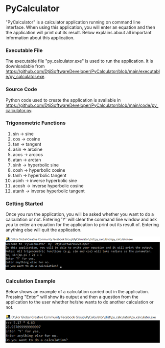 # PyCalculator
"PyCalculator" is a calculator application running on command line interface. When using this application, you will enter an equation and then the application will
print out its result. Below explains about all important information about this application.

### Executable File

The executable file "py_calculator.exe" is used to run the application. It is downloadable from
https://github.com/DtjiSoftwareDeveloper/PyCalculator/blob/main/executable/py_calculator.exe.

### Source Code

Python code used to create the application is available in
https://github.com/DtjiSoftwareDeveloper/PyCalculator/blob/main/code/py_calculator.py.

### Trigonometric Functions

1. sin -> sine
2. cos -> cosine
3. tan -> tangent
4. asin -> arcsine
5. acos -> arccos
6. atan -> arctan
7. sinh -> hyperbolic sine
8. cosh -> hyperbolic cosine
9. tanh -> hyperbolic tangent
10. asinh -> inverse hyperbolic sine
11. acosh -> inverse hyperbolic cosine
12. atanh -> inverse hyperbolic tangent

### Getting Started

Once you run the application, you will be asked whether you want to do a calculation or not. Entering 'Y' will clear the command line window and ask you
to enter an equation for the application to print out its result of. Entering anything else will quit the application.

![Getting Started](https://github.com/DtjiSoftwareDeveloper/PyCalculator/blob/main/images/Getting%20Started.png)

### Calculation Example

Below shows an example of a calculation carried out in the application. Pressing "Enter" will show its output and then a question from the application to the user
whether he/she wants to do another calculation or not.

![Calculation Example](https://github.com/DtjiSoftwareDeveloper/PyCalculator/blob/main/images/Calculation%20Example.png)
